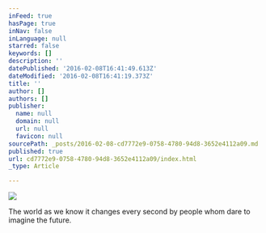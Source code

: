 ```yaml
---
inFeed: true
hasPage: true
inNav: false
inLanguage: null
starred: false
keywords: []
description: ''
datePublished: '2016-02-08T16:41:49.613Z'
dateModified: '2016-02-08T16:41:19.373Z'
title: ''
author: []
authors: []
publisher:
  name: null
  domain: null
  url: null
  favicon: null
sourcePath: _posts/2016-02-08-cd7772e9-0758-4780-94d8-3652e4112a09.md
published: true
url: cd7772e9-0758-4780-94d8-3652e4112a09/index.html
_type: Article

---
```

![](https://the-grid-user-content.s3-us-west-2.amazonaws.com/053fd9b1-9e96-4db1-8056-c84cc64f5cfb.jpg)

The world as we know it changes every second by people whom dare to imagine the future.